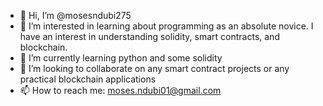 - 👋 Hi, I’m @mosesndubi275
- 👀 I’m interested in learning about programming as an absolute novice. I have an interest in understanding solidity, smart contracts, and blockchain.
- 🌱 I’m currently learning python and some solidity
- 💞️ I’m looking to collaborate on any smart contract projects or any practical blockchain applications
- 📫 How to reach me: moses.ndubi01@gmail.com

<!---
mosesndubi275/mosesndubi275 is a ✨ special ✨ repository because its `README.md` (this file) appears on your GitHub profile.
You can click the Preview link to take a look at your changes.
--->

